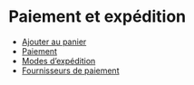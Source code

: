 # Paiement et expédition

  * [Ajouter au panier](checkout_payment_shipping/cart.html)
  * [Paiement](checkout_payment_shipping/checkout.html)
  * [Modes d’expédition](checkout_payment_shipping/shipping.html)
  * [Fournisseurs de paiement](checkout_payment_shipping/payments.html)

